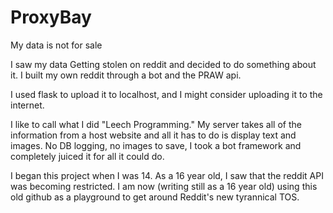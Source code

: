 # ProxyBay
My data is not for sale

I saw my data Getting stolen on reddit and decided to do something about it.
I built my own reddit through a bot and the PRAW api.

I used flask to upload it to localhost, and I might consider uploading it to the internet.

I like to call what I did "Leech Programming." My server takes all of the information from a host website and all it has to do is display text and images. No DB logging, no images to save, I took a bot framework and completely juiced it for all it could do.

I began this project when I was 14. As a 16 year old, I saw that the reddit API was becoming restricted. I am now (writing still as a 16 year old) using this old github as a playground to get around Reddit's new tyrannical TOS. 
